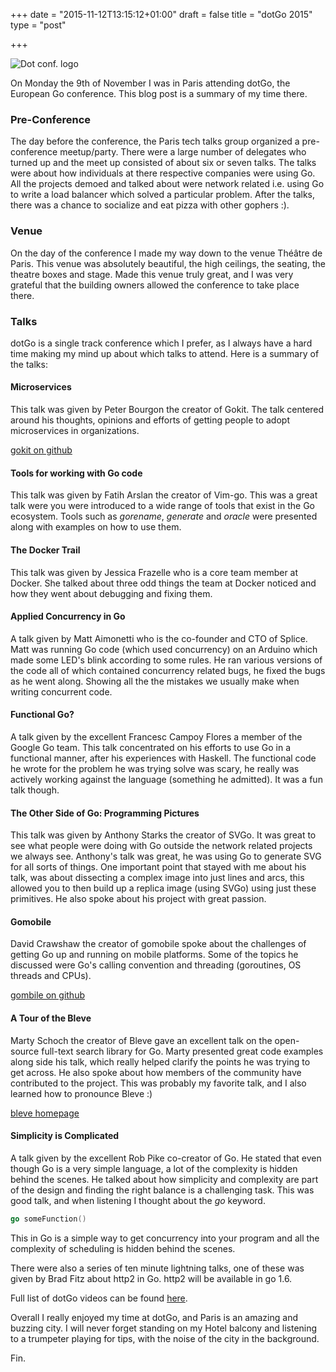 +++
date = "2015-11-12T13:15:12+01:00"
draft = false
title = "dotGo 2015"
type = "post"

+++

![Dot conf. logo](https://i.imgur.com/uiLTeK2.png)

On Monday the 9th of November I was in Paris attending dotGo, the European Go conference. This blog post is a summary of my time there.

### Pre-Conference

The day before the conference, the Paris tech talks group organized a pre-conference meetup/party. There were a large number of delegates who turned up and the meet up consisted of about six or seven talks. The talks were about how individuals at there respective companies were using Go. All the projects demoed and talked about were network related i.e. using Go to write a load balancer which solved a particular problem. After the talks, there was a chance to socialize and eat pizza with other gophers :).

### Venue

On the day of the conference I made my way down to the venue Théâtre de Paris. This venue was absolutely beautiful, the high ceilings, the seating, the theatre boxes and stage. Made this venue truly great, and I was very grateful that the building owners allowed the conference to take place there.

### Talks

dotGo is a single track conference which I prefer, as I always have a hard time making my mind up about which talks to attend. Here is a summary of the talks:  

#### Microservices  

This talk was given by Peter Bourgon the creator of Gokit. The talk centered around his thoughts, opinions and efforts of getting people to adopt microservices in organizations.

[gokit on github](https://github.com/go-kit/kit)

#### Tools for working with Go code

This talk was given by Fatih Arslan the creator of Vim-go. This was a great talk were you were introduced to a wide range of tools that exist in the Go ecosystem. Tools such as *gorename*, *generate* and *oracle* were presented along with examples on how to use them. 
 
#### The Docker Trail

This talk was given by Jessica Frazelle who is a core team member at Docker. She talked about three odd things the team at Docker noticed and how they went about debugging and fixing them.

#### Applied Concurrency in Go

A talk given by Matt Aimonetti who is the co-founder and CTO of Splice. Matt was running Go code (which used concurrency) on an Arduino which made some LED's blink according to some rules. He ran various versions of the code all of which contained concurrency related bugs, he fixed the bugs as he went along. Showing all the the mistakes we usually make when writing concurrent code.

 
#### Functional Go?

A talk given by the excellent Francesc Campoy Flores a member of the Google Go team. This talk concentrated on his efforts to use Go in a functional manner, after his experiences with Haskell. The functional code he wrote for the problem he was trying solve was scary, he really was actively working against the language (something he admitted). It was a fun talk though.
 
#### The Other Side of Go: Programming Pictures

This talk was given by Anthony Starks the creator of SVGo. It was great to see what people were doing with Go outside the network related projects we always see. Anthony's talk was great, he was using Go to generate SVG for all sorts of things. One important point that stayed with me about his talk, was about dissecting a complex image into just lines and arcs, this allowed you to then build up a replica image (using SVGo) using just these primitives. He also spoke about his project with great passion.

#### Gomobile

David Crawshaw the creator of gomobile spoke about the challenges of getting Go up and running on mobile platforms. Some of the topics he discussed were Go's calling convention and threading (goroutines, OS threads and CPUs). 

[gombile on github](https://github.com/golang/mobile)

#### A Tour of the Bleve

Marty Schoch the creator of Bleve gave an excellent talk on the open-source full-text search library for Go. Marty presented great code examples along side his talk, which really helped clarify the points he was trying to get across. He also spoke about how members of the community have contributed to the project. This was probably my favorite talk, and I also learned how to pronounce Bleve :)

[bleve homepage](http://www.blevesearch.com/)

#### Simplicity is Complicated

A talk given by the excellent Rob Pike co-creator of Go. He stated that even though Go is a very simple language, a lot of the complexity is hidden behind the scenes. He talked about how simplicity and complexity are part of the design and finding the right balance is a challenging task. This was good talk, and when listening I thought about the *go* keyword. 

```go 
go someFunction()
```

This in Go is a simple way to get concurrency into your program and all the complexity of scheduling is hidden behind the scenes.

There were also a series of ten minute lightning talks, one of these was given by Brad Fitz about http2 in Go. http2 will be available in go 1.6.

Full list of dotGo videos can be found [here](http://www.thedotpost.com/conference/dotgo-2015).

Overall I really enjoyed my time at dotGo, and Paris is an amazing and buzzing city. I will never forget standing on my Hotel balcony and listening to a trumpeter playing for tips, with the noise of the city in the background. 

Fin.